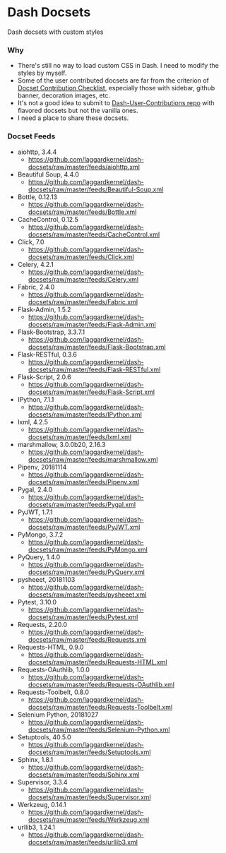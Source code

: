 # Dash Docsets
Dash docsets with custom styles

### Why
- There's still no way to load custom CSS in Dash. I need to modify the styles by myself.
- Some of the user contributed docsets are far from the criterion of [Docset Contribution Checklist](https://github.com/Kapeli/Dash-User-Contributions/wiki/Docset-Contribution-Checklist), especially those with sidebar, github banner, decoration images, etc.
- It's not a good idea to submit to [Dash-User-Contributions repo](https://github.com/Kapeli/Dash-User-Contributions) with flavored docsets but not the vanilla ones.
- I need a place to share these docsets.

### Docset Feeds
- aiohttp, 3.4.4
    - https://github.com/laggardkernel/dash-docsets/raw/master/feeds/aiohttp.xml
- Beautiful Soup, 4.4.0
    - https://github.com/laggardkernel/dash-docsets/raw/master/feeds/Beautiful-Soup.xml
- Bottle, 0.12.13
    - https://github.com/laggardkernel/dash-docsets/raw/master/feeds/Bottle.xml
- CacheControl, 0.12.5
    - https://github.com/laggardkernel/dash-docsets/raw/master/feeds/CacheControl.xml
- Click, 7.0
    - https://github.com/laggardkernel/dash-docsets/raw/master/feeds/Click.xml
- Celery, 4.2.1
    - https://github.com/laggardkernel/dash-docsets/raw/master/feeds/Celery.xml
- Fabric, 2.4.0
    - https://github.com/laggardkernel/dash-docsets/raw/master/feeds/Fabric.xml
- Flask-Admin, 1.5.2
    - https://github.com/laggardkernel/dash-docsets/raw/master/feeds/Flask-Admin.xml
- Flask-Bootstrap, 3.3.7.1
    - https://github.com/laggardkernel/dash-docsets/raw/master/feeds/Flask-Bootstrap.xml
- Flask-RESTful, 0.3.6
    - https://github.com/laggardkernel/dash-docsets/raw/master/feeds/Flask-RESTful.xml
- Flask-Script, 2.0.6
    - https://github.com/laggardkernel/dash-docsets/raw/master/feeds/Flask-Script.xml
- IPython, 7.1.1
    - https://github.com/laggardkernel/dash-docsets/raw/master/feeds/IPython.xml
- lxml, 4.2.5
    - https://github.com/laggardkernel/dash-docsets/raw/master/feeds/lxml.xml
- marshmallow, 3.0.0b20, 2.16.3
    - https://github.com/laggardkernel/dash-docsets/raw/master/feeds/marshmallow.xml
- Pipenv, 20181114
    - https://github.com/laggardkernel/dash-docsets/raw/master/feeds/Pipenv.xml
- Pygal, 2.4.0
    - https://github.com/laggardkernel/dash-docsets/raw/master/feeds/Pygal.xml
- PyJWT, 1.7.1
    - https://github.com/laggardkernel/dash-docsets/raw/master/feeds/PyJWT.xml
- PyMongo, 3.7.2
    - https://github.com/laggardkernel/dash-docsets/raw/master/feeds/PyMongo.xml
- PyQuery, 1.4.0
    - https://github.com/laggardkernel/dash-docsets/raw/master/feeds/PyQuery.xml
- pysheeet, 20181103
    - https://github.com/laggardkernel/dash-docsets/raw/master/feeds/pysheeet.xml
- Pytest, 3.10.0
    - https://github.com/laggardkernel/dash-docsets/raw/master/feeds/Pytest.xml
- Requests, 2.20.0
    - https://github.com/laggardkernel/dash-docsets/raw/master/feeds/Requests.xml
- Requests-HTML, 0.9.0
    - https://github.com/laggardkernel/dash-docsets/raw/master/feeds/Requests-HTML.xml
- Requests-OAuthlib, 1.0.0
    - https://github.com/laggardkernel/dash-docsets/raw/master/feeds/Requests-OAuthlib.xml
- Requests-Toolbelt, 0.8.0
    - https://github.com/laggardkernel/dash-docsets/raw/master/feeds/Requests-Toolbelt.xml
- Selenium Python, 20181027
    - https://github.com/laggardkernel/dash-docsets/raw/master/feeds/Selenium-Python.xml
- Setuptools, 40.5.0
    - https://github.com/laggardkernel/dash-docsets/raw/master/feeds/Setuptools.xml
- Sphinx, 1.8.1
    - https://github.com/laggardkernel/dash-docsets/raw/master/feeds/Sphinx.xml
- Supervisor, 3.3.4
    - https://github.com/laggardkernel/dash-docsets/raw/master/feeds/Supervisor.xml
- Werkzeug, 0.14.1
    - https://github.com/laggardkernel/dash-docsets/raw/master/feeds/Werkzeug.xml
- urllib3, 1.24.1
    - https://github.com/laggardkernel/dash-docsets/raw/master/feeds/urllib3.xml

